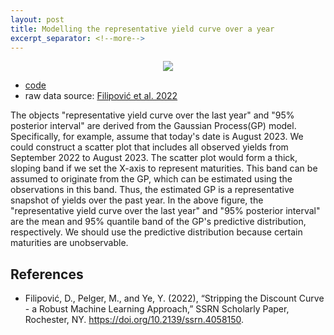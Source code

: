 ```yaml
---
layout: post
title: Modelling the representative yield curve over a year
excerpt_separator: <!--more-->
---
```


<p style="text-align: center;">
  <a href="url"><img src="https://econpreference.github.io/images/2023-2-3-dyn_yields.gif"></a>
</p>

- [code](https://github.com/econPreference/econPreference.github.io/blob/master/codes/dyn_yields.py)
- raw data source: [Filipović et al. 2022](https://www.discount-bond-data.org)
<!--more-->

The objects "representative yield curve over the last year" and "95% posterior interval" are derived from the Gaussian Process(GP) model. Specifically, for example, assume that today's date is August 2023. We could construct a scatter plot that includes all observed yields from September 2022 to August 2023. The scatter plot would form a thick, sloping band if we set the X-axis to represent maturities. This band can be assumed to originate from the GP, which can be estimated using the observations in this band. Thus, the estimated GP is a representative snapshot of yields over the past year. In the above figure, the "representative yield curve over the last year" and "95% posterior interval" are the mean and 95% quantile band of the GP's predictive distribution, respectively. We should use the predictive distribution because certain maturities are unobservable.

## References

- Filipović, D., Pelger, M., and Ye, Y. (2022), “Stripping the Discount Curve - a Robust Machine Learning Approach,” SSRN Scholarly Paper, Rochester, NY. https://doi.org/10.2139/ssrn.4058150.
